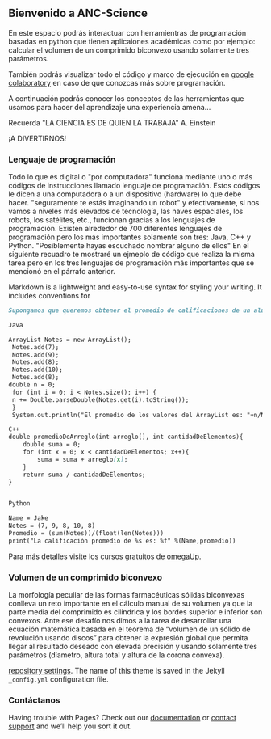 ## Bienvenido a ANC-Science 

En este espacio podrás interactuar con herramientras de programación basadas en python que tienen aplicaiones académicas como por ejemplo: calcular el volumen
de un comprimido biconvexo usando solamente tres parámetros.

También podrás visualizar todo el  código y marco de ejecución en [google colaboratory](https://colab.research.google.com/) en caso de que conozcas más sobre programación.

A continuación podrás conocer los conceptos de las herramientas que usamos para hacer del aprendizaje una experiencia amena...

Recuerda "LA CIENCIA ES DE QUIEN LA TRABAJA" A. Einstein

¡A DIVERTIRNOS!

### Lenguaje de programación
Todo lo que es digital o "por computadora" funciona mediante uno o más códigos de instrucciones llamado lenguaje de programación. Estos códigos le dicen a una computadora o a un dispositivo (hardware) lo que debe hacer. "seguramente te estás imaginando un robot" y efectivamente, si nos vamos a niveles más elevados de tecnología, las naves espaciales, los robots, los satélites, etc., funcionan gracias a los lenguajes de programación.
Existen alrededor de 700 diferentes lenguajes de programación pero los más importantes solamente son tres: Java, C++ y Python. "Posiblemente hayas escuchado nombrar alguno de ellos"
En el siguiente recuadro te mostraré un ejmeplo de código que realiza la misma tarea pero en los tres lenguajes de programación más importantes que se mencionó en el párrafo anterior.


Markdown is a lightweight and easy-to-use syntax for styling your writing. It includes conventions for

```markdown
Supongamos que queremos obtener el promedio de calificaciones de un alumno:

Java

ArrayList Notes = new ArrayList();
 Notes.add(7);
 Notes.add(9);
 Notes.add(8);
 Notes.add(10);
 Notes.add(8);
double n = 0;
 for (int i = 0; i < Notes.size(); i++) {
 n += Double.parseDouble(Notes.get(i).toString());
 }
 System.out.println("El promedio de los valores del ArrayList es: "+n/Notes.size());

C++
double promedioDeArreglo(int arreglo[], int cantidadDeElementos){
    double suma = 0;
    for (int x = 0; x < cantidadDeElementos; x++){
        suma = suma + arreglo[x];
    }
    return suma / cantidadDeElementos;
}


Python

Name = Jake
Notes = (7, 9, 8, 10, 8)
Promedio = (sum(Notes))/(float(len(Notes)))
print("La calificación promedio de %s es: %f" %(Name,promedio))

```

Para más detalles visite los cursos gratuitos de [omegaUp](https://omegaup.com/).

### Volumen de un comprimido biconvexo
La morfología peculiar de las formas farmacéuticas sólidas biconvexas conlleva un reto importante en el cálculo manual de su volumen ya que la parte media del comprimido es cilíndrica y los bordes superior e inferior son convexos. Ante ese desafío nos dimos a la tarea de desarrollar una ecuación matemática basada en el teorema de “volumen de un sólido de revolución usando discos” para obtener la expresión global que permita llegar al resultado deseado con elevada precisión y usando solamente tres parámetros (díametro, altura total y altura de la corona convexa).

 [repository settings](https://github.com/AleNC10/Volumen-comprimido/settings). The name of this theme is saved in the Jekyll `_config.yml` configuration file.

### Contáctanos

Having trouble with Pages? Check out our [documentation](https://docs.github.com/categories/github-pages-basics/) or [contact support](https://github.com/contact) and we’ll help you sort it out.

